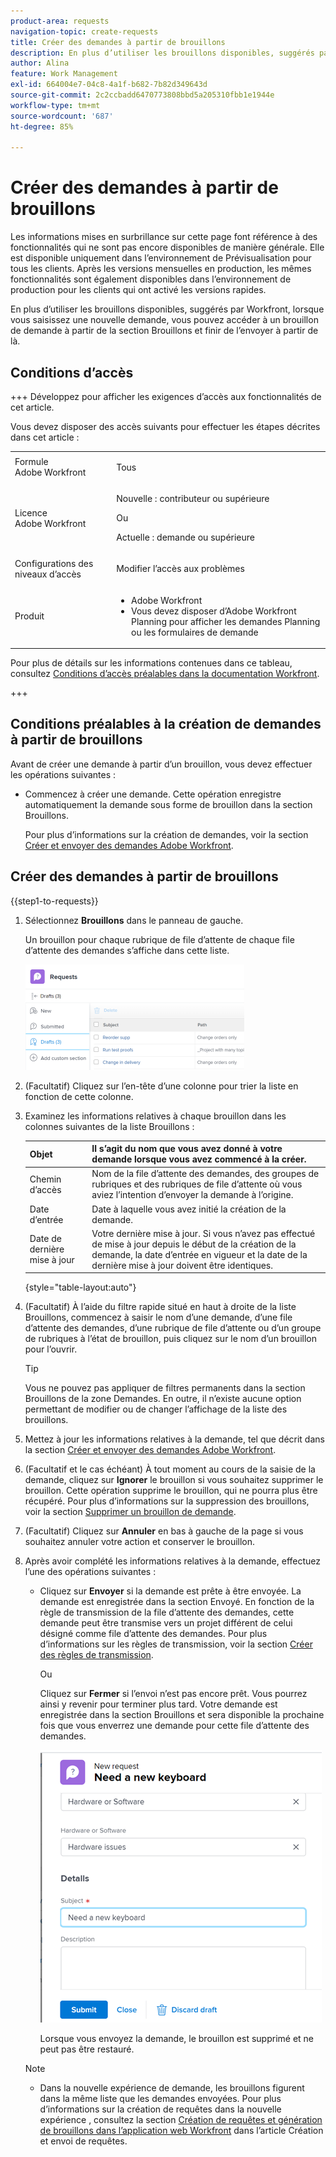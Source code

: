 ```yaml
---
product-area: requests
navigation-topic: create-requests
title: Créer des demandes à partir de brouillons
description: En plus d’utiliser les brouillons disponibles, suggérés par Workfront, lorsque vous saisissez une nouvelle demande, vous pouvez accéder à un brouillon de demande à partir de la section Brouillons et finir de l’envoyer à partir de là.
author: Alina
feature: Work Management
exl-id: 664004e7-04c8-4a1f-b682-7b82d349643d
source-git-commit: 2c2ccbadd6470773808bbd5a205310fbb1e1944e
workflow-type: tm+mt
source-wordcount: '687'
ht-degree: 85%

---
```


# Créer des demandes à partir de brouillons

<span class="preview">Les informations mises en surbrillance sur cette page font référence à des fonctionnalités qui ne sont pas encore disponibles de manière générale. Elle est disponible uniquement dans l’environnement de Prévisualisation pour tous les clients. Après les versions mensuelles en production, les mêmes fonctionnalités sont également disponibles dans l’environnement de production pour les clients qui ont activé les versions rapides. </span>

En plus d’utiliser les brouillons disponibles, suggérés par Workfront, lorsque vous saisissez une nouvelle demande, vous pouvez accéder à un brouillon de demande à partir de la section Brouillons et finir de l’envoyer à partir de là.

## Conditions d’accès

+++ Développez pour afficher les exigences d’accès aux fonctionnalités de cet article.

Vous devez disposer des accès suivants pour effectuer les étapes décrites dans cet article :

<table style="table-layout:auto"> 
 <col> 
 <col> 
 <tbody> 
  <tr> 
   <td role="rowheader">Formule Adobe Workfront</td> 
   <td> <p>Tous </p> </td> 
  </tr> 
  <tr> 
   <td role="rowheader">Licence Adobe Workfront</td> 
   <td> <p>Nouvelle : contributeur ou supérieure</p>
   Ou
   <p>Actuelle : demande ou supérieure</p>
    </td> 
  </tr> 
  <tr> 
   <td role="rowheader">Configurations des niveaux d’accès</td> 
   <td> <p>Modifier l’accès aux problèmes</p>  </td> 
  </tr> 
  <tr> 
   <td role="rowheader"> Produit</td> 
   <td> <ul><li>Adobe Workfront</li><li>Vous devez disposer d’Adobe Workfront Planning pour afficher les demandes Planning ou les formulaires de demande</td> 
  </tr> 
 </tbody> 
</table>

Pour plus de détails sur les informations contenues dans ce tableau, consultez [Conditions d’accès préalables dans la documentation Workfront](/help/quicksilver/administration-and-setup/add-users/access-levels-and-object-permissions/access-level-requirements-in-documentation.md).

+++

## Conditions préalables à la création de demandes à partir de brouillons

Avant de créer une demande à partir d’un brouillon, vous devez effectuer les opérations suivantes :

* Commencez à créer une demande. Cette opération enregistre automatiquement la demande sous forme de brouillon dans la section Brouillons.

  Pour plus d’informations sur la création de demandes, voir la section [Créer et envoyer des demandes Adobe Workfront](../../../manage-work/requests/create-requests/create-submit-requests.md).

## Créer des demandes à partir de brouillons

{{step1-to-requests}}

1. Sélectionnez **Brouillons** dans le panneau de gauche.

   Un brouillon pour chaque rubrique de file d’attente de chaque file d’attente des demandes s’affiche dans cette liste.

   ![](assets/nwe-drafts-section-with-list-of-drafts-350x169.png)

1. (Facultatif) Cliquez sur l’en-tête d’une colonne pour trier la liste en fonction de cette colonne.

1. Examinez les informations relatives à chaque brouillon dans les colonnes suivantes de la liste Brouillons :

   | Objet | Il s’agit du nom que vous avez donné à votre demande lorsque vous avez commencé à la créer. |
   |---|---|
   | Chemin d’accès | Nom de la file d’attente des demandes, des groupes de rubriques et des rubriques de file d’attente où vous aviez l’intention d’envoyer la demande à l’origine. |
   | Date d’entrée | Date à laquelle vous avez initié la création de la demande. |
   | Date de dernière mise à jour | Votre dernière mise à jour. Si vous n’avez pas effectué de mise à jour depuis le début de la création de la demande, la date d’entrée en vigueur et la date de la dernière mise à jour doivent être identiques. |

   {style="table-layout:auto"}

1. (Facultatif) À l’aide du filtre rapide situé en haut à droite de la liste Brouillons, commencez à saisir le nom d’une demande, d’une file d’attente des demandes, d’une rubrique de file d’attente ou d’un groupe de rubriques à l’état de brouillon, puis cliquez sur le nom d’un brouillon pour l’ouvrir.

   >[!TIP]
   >
   >Vous ne pouvez pas appliquer de filtres permanents dans la section Brouillons de la zone Demandes. En outre, il n’existe aucune option permettant de modifier ou de changer l’affichage de la liste des brouillons.

1. Mettez à jour les informations relatives à la demande, tel que décrit dans la section [Créer et envoyer des demandes Adobe Workfront](../../../manage-work/requests/create-requests/create-submit-requests.md).
1. (Facultatif et le cas échéant) À tout moment au cours de la saisie de la demande, cliquez sur **Ignorer** le brouillon si vous souhaitez supprimer le brouillon. Cette opération supprime le brouillon, qui ne pourra plus être récupéré. Pour plus d’informations sur la suppression des brouillons, voir la section [Supprimer un brouillon de demande](../../../manage-work/requests/create-requests/delete-request-draft.md).

1. (Facultatif) Cliquez sur **Annuler** en bas à gauche de la page si vous souhaitez annuler votre action et conserver le brouillon.

1. Après avoir complété les informations relatives à la demande, effectuez l’une des opérations suivantes :

   * Cliquez sur **Envoyer** si la demande est prête à être envoyée. La demande est enregistrée dans la section Envoyé. En fonction de la règle de transmission de la file d’attente des demandes, cette demande peut être transmise vers un projet différent de celui désigné comme file d’attente des demandes. Pour plus d’informations sur les règles de transmission, voir la section [Créer des règles de transmission](../../../manage-work/requests/create-and-manage-request-queues/create-routing-rules.md).

     Ou

     Cliquez sur **Fermer** si l’envoi n’est pas encore prêt. Vous pourrez ainsi y revenir pour terminer plus tard. Votre demande est enregistrée dans la section Brouillons et sera disponible la prochaine fois que vous enverrez une demande pour cette file d’attente des demandes.

     ![](assets/nwe-submit-close-discard-draft-buttons-on-new-request-350x340.png)

     Lorsque vous envoyez la demande, le brouillon est supprimé et ne peut pas être restauré.

   >[!NOTE]
   >
   >* <span class="preview">Dans la nouvelle expérience de demande, les brouillons figurent dans la même liste que les demandes envoyées.</span>
   ><span class="preview">Pour plus d’informations sur la création de requêtes dans la nouvelle expérience , consultez la section [Création de requêtes et génération de brouillons dans l’application web Workfront](/help/quicksilver/manage-work/requests/create-requests/create-submit-requests.md#create-requests-and-generate-drafts-in-the-workfront-web-app) dans l’article Création et envoi de requêtes</span>.

